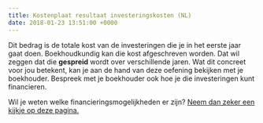 ```yaml
---
title: Kostenplaat resultaat investeringskosten (NL)
date: 2018-01-23 13:51:00 +0000
---
```

Dit bedrag is de totale kost van de investeringen die je in het eerste jaar gaat doen. Boekhoudkundig kan die kost afgeschreven worden. Dat wil zeggen dat die **gespreid** wordt over verschillende jaren. Wat dit concreet voor jou betekent, kan je aan de hand van deze oefening bekijken met je boekhouder. Bespreek met je boekhouder ook hoe je die investeringen kunt financieren.

Wil je weten welke financieringsmogelijkheden er zijn? [Neem dan zeker een kijkje op deze pagina. ](http://www.xerius.be/onderneming/financieel)